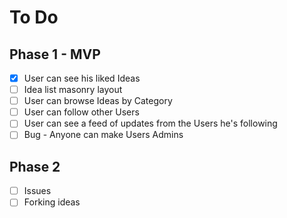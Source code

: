 # To Do

## Phase 1 - MVP

- [x] User can see his liked Ideas
- [ ] Idea list masonry layout
- [ ] User can browse Ideas by Category
- [ ] User can follow other Users
- [ ] User can see a feed of updates from the Users he's following
- [ ] Bug - Anyone can make Users Admins

## Phase 2

- [ ] Issues
- [ ] Forking ideas